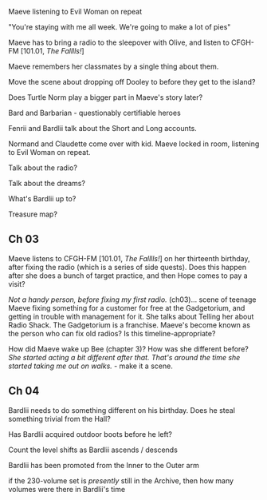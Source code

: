 Maeve listening to Evil Woman on repeat

"You're staying with me all week. We're going to make a lot of pies"

Maeve has to bring a radio to the sleepover with Olive, and listen to CFGH-FM [101.01, *The Falllls!*]

Maeve remembers her classmates by a single thing about them.

Move the scene about dropping off Dooley to before they get to the island?

Does Turtle Norm play a bigger part in Maeve's story later?

Bard and Barbarian - questionably certifiable heroes

Fenrii and Bardlii talk about the Short and Long accounts.



Normand and Claudette come over with kid. Maeve locked in room, listening to Evil Woman on repeat.

Talk about the radio?

Talk about the dreams?

What's Bardlii up to?

Treasure map?

## Ch 03

Maeve listens to CFGH-FM [101.01, *The Falllls!*] on her thirteenth birthday, after fixing the radio (which is a series of side quests). Does this happen after she does a bunch of target practice, and then Hope comes to pay a visit?

*Not a handy person, before fixing my first radio.* (ch03)... scene of teenage Maeve fixing something for a customer for free at the Gadgetorium, and getting in trouble with management for it. She talks about Telling her about Radio Shack. The Gadgetorium is a franchise. Maeve's become known as the person who can fix old radios? Is this timeline-appropriate?

How did Maeve wake up Bee (chapter 3)? How was she different before? *She started acting a bit different after that. That's around the time she started taking me out on walks.* - make it a scene.

## Ch 04

Bardlii needs to do something different on his birthday. Does he steal something trivial from the Hall?

Has Bardlii acquired outdoor boots before he left?

Count the level shifts as Bardlii ascends / descends

Bardlii has been promoted from the Inner to the Outer arm

if the 230-volume set is *presently* still in the Archive, then how many volumes were there in Bardlii's time


